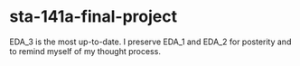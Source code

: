 # sta-141a-final-project

EDA_3 is the most up-to-date. I preserve EDA_1 and EDA_2 for posterity and to remind myself of my thought process.
